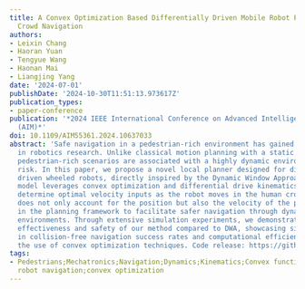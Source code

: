 ```yaml
---
title: A Convex Optimization Based Differentially Driven Mobile Robot Planner for
  Crowd Navigation
authors:
- Leixin Chang
- Haoran Yuan
- Tengyue Wang
- Haonan Mai
- Liangjing Yang
date: '2024-07-01'
publishDate: '2024-10-30T11:51:13.973617Z'
publication_types:
- paper-conference
publication: '*2024 IEEE International Conference on Advanced Intelligent Mechatronics
  (AIM)*'
doi: 10.1109/AIM55361.2024.10637033
abstract: 'Safe navigation in a pedestrian-rich environment has gained a lot of attention
  in robotics research. Unlike classical motion planning with a static environment,
  pedestrian-rich scenarios are associated with a highly dynamic environment and safety
  risk. In this paper, we propose a novel local planner designed for differentially
  driven wheeled robots, directly inspired by the Dynamic Window Approach (DWA). Our
  model leverages convex optimization and differential drive kinematics to efficiently
  determine optimal velocity inputs as the robot moves in the human crowd. Our approach
  does not only account for the position but also the velocity of the pedestrians
  in the planning framework to facilitate safer navigation through dynamic pedestrian-dense
  environments. Through extensive simulation experiments, we demonstrate the superior
  effectiveness and safety of our method compared to DWA, showcasing significant enhancements
  in collision-free navigation success rates and computational efficiency through
  the use of convex optimization techniques. Code release: https://github.com/Leixinjonaschang/convex_op_planner.'
tags:
- Pedestrians;Mechatronics;Navigation;Dynamics;Kinematics;Convex functions;Safety;Mobile
  robot navigation;convex optimization
---
```

